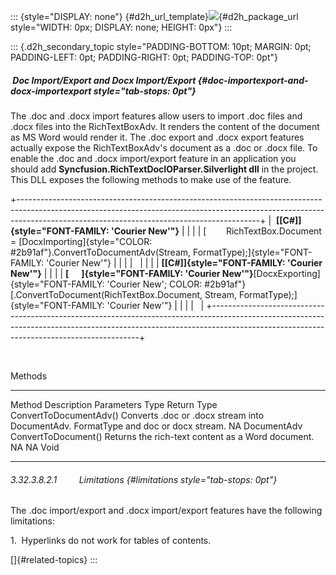 ::: {style="DISPLAY: none"}
[](ms-xhelp:///?Id=d2h_url_template){#d2h_url_template}![](!package_url!){#d2h_package_url style="WIDTH: 0px; DISPLAY: none; HEIGHT: 0px"}
:::

::: {.d2h_secondary_topic style="PADDING-BOTTOM: 10pt; MARGIN: 0pt; PADDING-LEFT: 0pt; PADDING-RIGHT: 0pt; PADDING-TOP: 0pt"}
#####  Doc Import/Export and Docx Import/Export {#doc-importexport-and-docx-importexport style="tab-stops: 0pt"}

The .doc and .docx import features allow users to import .doc files and .docx files into the RichTextBoxAdv. It renders the content of the document as MS Word would render it. The .doc export and .docx export features actually expose the RichTextBoxAdv's document as a .doc or .docx file. To enable the .doc and .docx import/export feature in an application you should add **Syncfusion.RichTextDocIOParser.Silverlight dll** in the project. This DLL exposes the following methods to make use of the feature.

+------------------------------------------------------------------------------------------------------------------------------------------------------------------------------------------------------------------------+
|  **[\[C#\]]{style="FONT-FAMILY: 'Courier New'"}**                                                                                                                                                                      |
|                                                                                                                                                                                                                        |
| [        RichTextBox.Document = [DocxImporting]{style="COLOR: #2b91af"}.ConvertToDocumentAdv(Stream, FormatType);]{style="FONT-FAMILY: 'Courier New'"}                                                                 |
|                                                                                                                                                                                                                        |
|                                                                                                                                                                                                                        |
|                                                                                                                                                                                                                        |
| **[\[C#\]]{style="FONT-FAMILY: 'Courier New'"}**                                                                                                                                                                       |
|                                                                                                                                                                                                                        |
| **[      ]{style="FONT-FAMILY: 'Courier New'"}**[DocxExporting]{style="FONT-FAMILY: 'Courier New'; COLOR: #2b91af"}[.ConvertToDocument(RichTextBox.Document, Stream, FormatType);]{style="FONT-FAMILY: 'Courier New'"} |
|                                                                                                                                                                                                                        |
|                                                                                                                                                                                                                        |
+------------------------------------------------------------------------------------------------------------------------------------------------------------------------------------------------------------------------+

 

Methods

  ------------------------ --------------------------------------------------- ------------------------------------ ------ -------------
  Method                   Description                                         Parameters                           Type   Return Type
  ConvertToDocumentAdv()   Converts .doc or .docx stream into DocumentAdv.     FormatType and doc or docx stream.   NA     DocumentAdv
  ConvertToDocument()      Returns the rich-text content as a Word document.   NA                                   NA     Void
  ------------------------ --------------------------------------------------- ------------------------------------ ------ -------------

###### 3.32.3.8.2.1         Limitations {#limitations style="tab-stops: 0pt"}

The .doc import/export and .docx import/export features have the following limitations:

1.  Hyperlinks do not work for tables of contents.

[]{#related-topics}
:::

